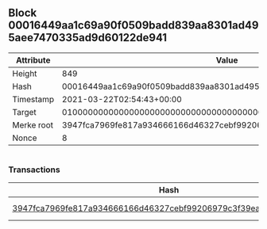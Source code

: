 ## Block 00016449aa1c69a90f0509badd839aa8301ad495aee7470335ad9d60122de941

Attribute | Value
--- | ---
Height | 849
Hash | 00016449aa1c69a90f0509badd839aa8301ad495aee7470335ad9d60122de941
Timestamp | 2021-03-22T02:54:43+00:00
Target | 0100000000000000000000000000000000000000000000000000000000000000
Merke root | 3947fca7969fe817a934666166d46327cebf99206979c3f39ea9eb2563766c66
Nonce | 8

```

```

### Transactions

Hash | Amount
--- | ---
[3947fca7969fe817a934666166d46327cebf99206979c3f39ea9eb2563766c66](3947fca7969fe817a934666166d46327cebf99206979c3f39ea9eb2563766c66.md) | 10.00000000 SKEPTI 
